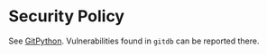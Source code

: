 # Security Policy

See [GitPython](https://github.com/gitpython-developers/GitPython/blob/main/SECURITY.md). Vulnerabilities found in `gitdb` can be reported there.
